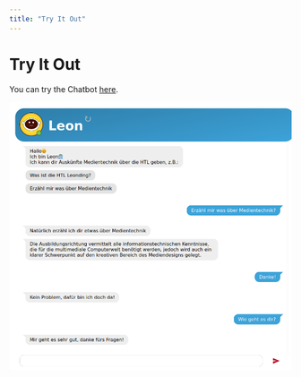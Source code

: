 ```yaml
---
title: "Try It Out"
---
```


# Try It Out

You can try the Chatbot [here](http://leobot.htl-leonding.ac.at:4200).

![](./images/leobot.png)
